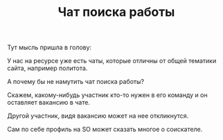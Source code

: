 ﻿---
title: "Чат поиска работы"
se.owner.user_id: 32793
se.owner.display_name: "iluxa1810"
se.owner.link: "https://ru.meta.stackoverflow.com/users/32793/iluxa1810"
se.link: "https://ru.meta.stackoverflow.com/questions/10082/%d0%a7%d0%b0%d1%82-%d0%bf%d0%be%d0%b8%d1%81%d0%ba%d0%b0-%d1%80%d0%b0%d0%b1%d0%be%d1%82%d1%8b"
se.question_id: 10082
se.post_type: question
---
<p>Тут мысль пришла в голову:</p>

<p>У нас на ресурсе уже есть чаты, которые отличны от общей тематики сайта, например политота.</p>

<p>А почему бы не намутить чат поиска работы?</p>

<p>Скажем, какому-нибудь участник кто-то нужен в его команду и он оставляет вакансию в чате.</p>

<p>Другой участник, видя вакансию может на нее откликнутся.</p>

<p>Сам по себе профиль на SO может сказать многое о соискателе.</p>

